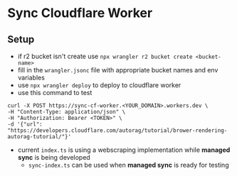 # Sync Cloudflare Worker

## Setup
* if r2 bucket isn't create use `npx wrangler r2 bucket create <bucket-name>`
* fill in the `wrangler.jsonc` file with appropriate bucket names and env variables
* use `npx wrangler deploy` to deploy to cloudflare worker
* use this command to test
```
curl -X POST https://sync-cf-worker.<YOUR_DOMAIN>.workers.dev \
-H "Content-Type: application/json" \
-H "Authorization: Bearer <TOKEN>" \
-d '{"url": "https://developers.cloudflare.com/autorag/tutorial/brower-rendering-autorag-tutorial/"}'
```
* current `index.ts` is using a webscraping implementation while **managed sync** is being developed
	* `sync-index.ts` can be used when **managed sync** is ready for testing
